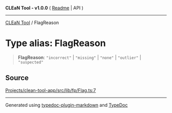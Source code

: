 **CLEaN Tool - v1.0.0** ( [Readme](../README.md) \| API )

***

[CLEaN Tool](../exports.md) / FlagReason

# Type alias: FlagReason

> **FlagReason**: `"incorrect"` \| `"missing"` \| `"none"` \| `"outlier"` \| `"suspected"`

## Source

[Projects/clean-tool-app/src/lib/fp/Flag.ts:7](https://github.com/yuckyh/clean-tool-app/)

***

Generated using [typedoc-plugin-markdown](https://www.npmjs.com/package/typedoc-plugin-markdown) and [TypeDoc](https://typedoc.org/)
